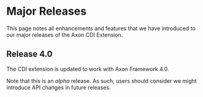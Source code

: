 # Major Releases

This page notes all enhancements and features that we have introduced to our major releases of the Axon CDI Extension.

## Release 4.0

The CDI extension is updated to work with Axon Framework 4.0.

Note that this is an _alpha_ release.
As such, users should consider we might introduce API changes in future releases.

